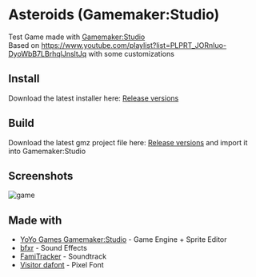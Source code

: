 Asteroids (Gamemaker:Studio)
=====================

Test Game made with [Gamemaker:Studio](https://www.yoyogames.com/get)  
Based on https://www.youtube.com/playlist?list=PLPRT_JORnIuo-DyoWbB7LBrhqlJnsltJq with some customizations

Install
-------------
Download the latest installer here: [Release versions](https://github.com/Der-Eddy/gamemaker-asteroids/releases)

Build
-------------
Download the latest gmz project file here: [Release versions](https://github.com/Der-Eddy/gamemaker-asteroids/releases) and import it into Gamemaker:Studio

Screenshots
-------------
![game](https://i.imgur.com/CMkV7Vm.gif)

Made with
-------------


 - [YoYo Games Gamemaker:Studio](https://www.yoyogames.com/get) - Game Engine + Sprite Editor  
 - [bfxr](http://www.bfxr.net/) - Sound Effects  
 - [FamiTracker](http://famitracker.com/index.php) - Soundtrack  
 - [Visitor dafont](http://www.dafont.com/de/visitor.font) - Pixel Font
